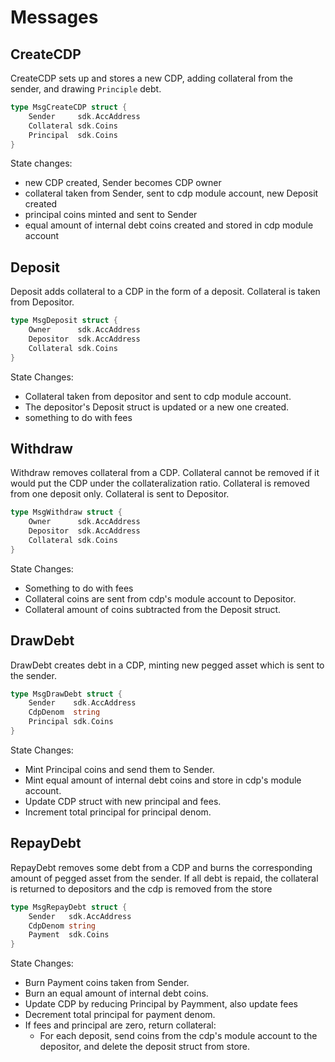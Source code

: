 # Messages

## CreateCDP

CreateCDP sets up and stores a new CDP, adding collateral from the sender, and drawing `Principle` debt.

```go
type MsgCreateCDP struct {
    Sender     sdk.AccAddress
    Collateral sdk.Coins
    Principal  sdk.Coins
}
```

State changes:

- new CDP created, Sender becomes CDP owner
- collateral taken from Sender, sent to cdp module account, new Deposit created
- principal coins minted and sent to Sender
- equal amount of internal debt coins created and stored in cdp module account

## Deposit

Deposit adds collateral to a CDP in the form of a deposit. Collateral is taken from Depositor.

```go
type MsgDeposit struct {
    Owner      sdk.AccAddress
    Depositor  sdk.AccAddress
    Collateral sdk.Coins
}
```

State Changes:

- Collateral taken from depositor and sent to cdp module account.
- The depositor's Deposit struct is updated or a new one created.
- something to do with fees <!-- TODO -->

## Withdraw

Withdraw removes collateral from a CDP. Collateral cannot be removed if it would put the CDP under the collateralization ratio. Collateral is removed from one deposit only. Collateral is sent to Depositor.

```go
type MsgWithdraw struct {
    Owner      sdk.AccAddress
    Depositor  sdk.AccAddress
    Collateral sdk.Coins
}
```

State Changes:

- Something to do with fees <!-- TODO -->
- Collateral coins are sent from cdp's module account to Depositor.
- Collateral amount of coins subtracted from the Deposit struct. <!-- TODO should this delete deposit if empty?-->

## DrawDebt

DrawDebt creates debt in a CDP, minting new pegged asset which is sent to the sender.
<!-- TODO Can the sender own have same collateral multiple CDPs? if so how do they choose between them.  -->

```go
type MsgDrawDebt struct {
    Sender    sdk.AccAddress
    CdpDenom  string
    Principal sdk.Coins
}
```

State Changes:

- Mint Principal coins and send them to Sender.
- Mint equal amount of internal debt coins and store in cdp's module account.
- Update CDP struct with new principal and fees. <!-- TODO how fees are calculated -->
- Increment total principal for principal denom.

## RepayDebt

RepayDebt removes some debt from a CDP and burns the corresponding amount of pegged asset from the sender. If all debt is repaid, the collateral is returned to depositors and the cdp is removed from the store

```go
type MsgRepayDebt struct {
    Sender   sdk.AccAddress
    CdpDenom string
    Payment  sdk.Coins
}
```

State Changes:

- Burn Payment coins taken from Sender.
- Burn an equal amount of internal debt coins.
- Update CDP by reducing Principal by Paymment, also update fees <!-- TODO -->
- Decrement total principal for payment denom.
- If fees and principal are zero, return collateral:
  - For each deposit, send coins from the cdp's module account to the depositor, and delete the deposit struct from store.
